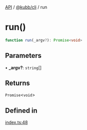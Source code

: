 [API](../../../packages.md) / [@kubb/cli](../index.md) / run

# run()

```ts
function run(_argv?): Promise<void>
```

## Parameters

• **\_argv?**: `string`[]

## Returns

`Promise`\<`void`\>

## Defined in

[index.ts:48](https://github.com/kubb-project/kubb/blob/41d5fcbd23d143293d72542efcb650e62fa3a210/packages/cli/src/index.ts#L48)
